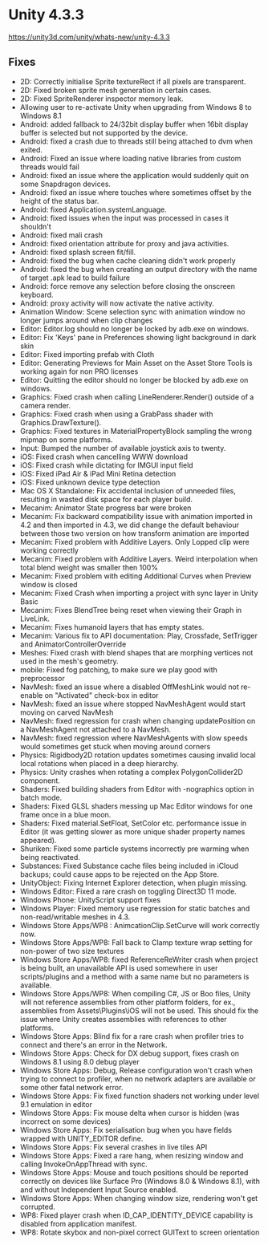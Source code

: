 # Unity 4.3.3

https://unity3d.com/unity/whats-new/unity-4.3.3

## Fixes



*   2D: Correctly initialise Sprite textureRect if all pixels are transparent.
*   2D: Fixed broken sprite mesh generation in certain cases.
*   2D: Fixed SpriteRenderer inspector memory leak.
*   Allowing user to re-activate Unity when upgrading from Windows 8 to Windows 8.1
*   Android: added fallback to 24/32bit display buffer when 16bit display buffer is selected but not supported by the device.
*   Android: fixed a crash due to threads still being attached to dvm when exited.
*   Android: Fixed an issue where loading native libraries from custom threads would fail
*   Android: fixed an issue where the application would suddenly quit on some Snapdragon devices.
*   Android: fixed an issue where touches where sometimes offset by the height of the status bar.
*   Android: fixed Application.systemLanguage.
*   Android: fixed issues when the input was processed in cases it shouldn't
*   Android: fixed mali crash
*   Android: fixed orientation attribute for proxy and java activities.
*   Android: fixed splash screen fit/fill.
*   Android: fixed the bug when cache cleaning didn't work properly
*   Android: fixed the bug when creating an output directory with the name of target .apk lead to build failure
*   Android: force remove any selection before closing the onscreen keyboard.
*   Android: proxy activity will now activate the native activity.
*   Animation Window: Scene selection sync with animation window no longer jumps around when clip changes
*   Editor: Editor.log should no longer be locked by adb.exe on windows.
*   Editor: Fix 'Keys' pane in Preferences showing light background in dark skin
*   Editor: Fixed importing prefab with Cloth
*   Editor: Generating Previews for Main Asset on the Asset Store Tools is working again for non PRO licenses
*   Editor: Quitting the editor should no longer be blocked by adb.exe on windows.
*   Graphics: Fixed crash when calling LineRenderer.Render() outside of a camera render.
*   Graphics: Fixed crash when using a GrabPass shader with Graphics.DrawTexture().
*   Graphics: Fixed textures in MaterialPropertyBlock sampling the wrong mipmap on some platforms.
*   Input: Bumped the number of available joystick axis to twenty.
*   iOS: Fixed crash when cancelling WWW download
*   iOS: Fixed crash while dictating for IMGUI input field
*   iOS: Fixed iPad Air & iPad Mini Retina detection
*   iOS: Fixed unknown device type detection
*   Mac OS X Standalone: Fix accidental inclusion of unneeded files, resulting in wasted disk space for each player build.
*   Mecanim: Animator State progress bar were broken
*   Mecanim: Fix backward compatibility issue with animation imported in 4.2 and then imported in 4.3, we did change the default behaviour between those two version on how transform animation are imported
*   Mecanim: Fixed problem with Additive Layers. Only Lopped clip were working correctly
*   Mecanim: Fixed problem with Additive Layers. Weird interpolation when total blend weight was smaller then 100%
*   Mecanim: Fixed problem with editing Additional Curves when Preview window is closed
*   Mecanim: Fixed Crash when importing a project with sync layer in Unity Basic
*   Mecanim: Fixes BlendTree being reset when viewing their Graph in LiveLink.
*   Mecanim: Fixes humanoid layers that has empty states.
*   Mecanim: Various fix to API documentation: Play, Crossfade, SetTrigger and AnimatorControllerOverride
*   Meshes: Fixed crash with blend shapes that are morphing vertices not used in the mesh's geometry.
*   mobile: Fixed fog patching, to make sure we play good with preprocessor
*   NavMesh: fixed an issue where a disabled OffMeshLink would not re-enable on "Activated" check-box in editor
*   NavMesh: fixed an issue where stopped NavMeshAgent would start moving on carved NavMesh
*   NavMesh: fixed regression for crash when changing updatePosition on a NavMeshAgent not attached to a NavMesh.
*   NavMesh: fixed regression where NavMeshAgents with slow speeds would sometimes get stuck when moving around corners
*   Physics: Rigidbody2D rotation updates sometimes causing invalid local local rotations when placed in a deep hierarchy.
*   Physics: Unity crashes when rotating a complex PolygonCollider2D component.
*   Shaders: Fixed building shaders from Editor with -nographics option in batch mode.
*   Shaders: Fixed GLSL shaders messing up Mac Editor windows for one frame once in a blue moon.
*   Shaders: Fixed material.SetFloat, SetColor etc. performance issue in Editor (it was getting slower as more unique shader property names appeared).
*   Shuriken: Fixed some particle systems incorrectly pre warming when being reactivated.
*   Substances: Fixed Substance cache files being included in iCloud backups; could cause apps to be rejected on the App Store.
*   UnityObject: Fixing Internet Explorer detection, when plugin missing.
*   Windows Editor: Fixed a rare crash on toggling Direct3D 11 mode.
*   Windows Phone: UnityScript support fixes
*   Windows Player: Fixed memory use regression for static batches and non-read/writable meshes in 4.3.
*   Windows Store Apps/WP8 : AnimcationClip.SetCurve will work correctly now.
*   Windows Store Apps/WP8: Fall back to Clamp texture wrap setting for non-power of two size textures
*   Windows Store Apps/WP8: fixed ReferenceReWriter crash when project is being built, an unavailable API is used somewhere in user scripts/plugins and a method with a same name but no parameters is available.
*   Windows Store Apps/WP8: When compiling C#, JS or Boo files, Unity will not reference assemblies from other platform folders, for ex., assemblies from Assets\\Plugins\\iOS will not be used. This should fix the issue where Unity creates assemblies with references to other platforms.
*   Windows Store Apps: Blind fix for a rare crash when profiler tries to connect and there's an error in the Network.
*   Windows Store Apps: Check for DX debug support, fixes crash on Windows 8.1 using 8.0 debug player
*   Windows Store Apps: Debug, Release configuration won't crash when trying to connect to profiler, when no network adapters are available or some other fatal network error.
*   Windows Store Apps: Fix fixed function shaders not working under level 9.1 emulation in editor
*   Windows Store Apps: Fix mouse delta when cursor is hidden (was incorrect on some devices)
*   Windows Store Apps: Fix serialisation bug when you have fields wrapped with UNITY\_EDITOR define.
*   Windows Store Apps: Fix several crashes in live tiles API
*   Windows Store Apps: Fixed a rare hang, when resizing window and calling InvokeOnAppThread with sync.
*   Windows Store Apps: Mouse and touch positions should be reported correctly on devices like Surface Pro (Windows 8.0 & Windows 8.1), with and without Independent Input Source enabled.
*   Windows Store Apps: When changing window size, rendering won't get corrupted.
*   WP8: Fixed player crash when ID\_CAP\_IDENTITY\_DEVICE capability is disabled from application manifest.
*   WP8: Rotate skybox and non-pixel correct GUIText to screen orientation